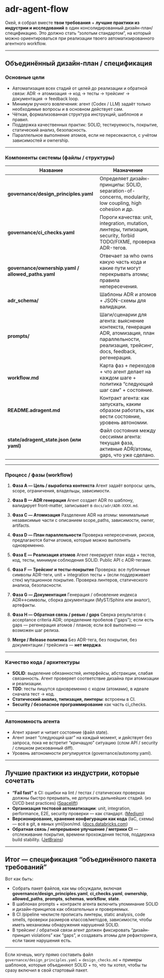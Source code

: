 # adr-agent-flow

Окей, я собрал вместе **твои требования** + **лучшие практики из индустрии и исследований** в один консолидированный дизайн-план/спецификацию. Это должно стать “золотым стандартом”, на который можно ориентироваться при реализации твоего автоматизированного агентного workflow.

---

## Объединённый дизайн-план / спецификация

### Основные цели

* Автоматизация всех стадий от целей до реализации и обратной связи: ADR → атомизация → код → тесты → трейсинг → документация → feedback loop.
* Минимум ручного вовлечения: агент (Codex / LLM) задаёт только необходимые вопросы и в основном действует сам.
* Чёткая, формализованная структура инструкций, шаблонов и правил.
* Поддержка качественных практик: SOLID, тестируемость, покрытие, статический анализ, безопасность.
* Параллельное выполнение атомов, если не пересекаются, с учётом зависимостей и ownership.

---

### Компоненты системы (файлы / структуры)

| Название                                            | Назначение                                                                                                                                        |
| --------------------------------------------------- | ------------------------------------------------------------------------------------------------------------------------------------------------- |
| **governance/design\_principles.yaml**              | Определяет дизайн-принципы: SOLID, separation-of-concerns, modularity, low coupling, high cohesion и др.                                          |
| **governance/ci\_checks.yaml**                      | Пороги качества: unit, integration, mutation, линтеры, типизация, security, forbid TODO/FIXME, проверка ADR-тегов.                                |
| **governance/ownership.yaml / allowed\_paths.yaml** | Отвечает за who owns какую часть кода и какие пути могут перекрывать атомы; правила непересечения.                                                |
| **adr\_schema/**                                    | Шаблоны ADR и атомов + JSON-схемы для валидации.                                                                                                  |
| **prompts/**                                        | Шаги/сценарии для агента: выяснение контекста, генерация ADR, атомизация, план параллельности, реализация, трейсинг, docs, feedback, регенерация. |
| **workflow\.md**                                    | Карта фаз + переходов + что агент делает на каждом шаге + политика “следующий шаг сам” + состояние.                                               |
| **README.adragent.md**                              | Контракт агента: как запускать, каким образом работать, как вести состояние, уровень автономии.                                                   |
| **state/adragent\_state.json (или yaml)**           | Файл состояния между сессиями агента: текущая фаза, активные ADR/атомы, gaps, что уже сделано.                                                    |

---

### Процесс / фазы (workflow)

1. **Фаза A — Цель / выработка контекста**
   Агент задаёт вопросы: цель, scope, ограничения, владельцы, зависимости.

2. **Фаза B — ADR генерация**
   Агент создает ADR по шаблону, валидирует front-matter, записывает в `docs/adr/ADR-XXXX.md`.

3. **Фаза C — Атомизация**
   Разделение ADR на атомы: минимальные независимые части с описанием scope\_paths, зависимости, owner, artifacts.

4. **Фаза D — План параллельности**
   Проверка непересечения, рисков, предлагаются батчи атомов, которые можно выполнять одновременно.

5. **Фаза E — Реализация атомов**
   Агент генерирует план кода + тестов, код, тесты, минимум соблюдения SOLID. Public API с ADR-тегами.

6. **Фаза F — Трейсинг и тесты-покрытие**
   Проверка: все публичные символы ADR-теги, unit + integration тесты + (если поддерживает стек) мутaционное покрытие. Проверка линтеров, статического анализа, безопасности.

7. **Фаза G — Документация**
   Генерация / обновление индекса ADR↔символы, сборка документации (MyST/Sphinx или аналог), артефакты.

8. **Фаза H — Обратная связь / ревью / gaps**
   Сверка результатов с acceptance criteria ADR; определение пробелов (“gaps”); если есть gaps — регенерация атомов / планов; если всё выполнено — возможен шаг релиза.

9. **Merge / Release политика**
   Без ADR-тега, без покрытия, без документации / трейсинга — **нет мерджа**.

---

### Качество кода / архитектуры

* **SOLID**: выделение обязанностей, интерфейсы, абстракции, слабая связанность. Агент проверяет соответствие дизайна при атомизации и реализации.
* **TDD**: тесты пишутся одновременно с кодом (атомами), в идеале сначала тест → код.
* **Статический анализ, типизация, линтеры**: встроены в CI.
* **Security / безопасное программирование** как часть ci\_checks.

---

### Автономность агента

* Агент хранит и читает состояние (файл state).
* Агент знает “следующий шаг” на каждый момент, и действует без запроса, пока не встретит “кричащую” ситуацию (слом API / security / слишком рискованный diff).
* Уровень автономности регулируется (governance/autonomy.yaml).

---

## Лучшие практики из индустрии, которые сочетать

* **“Fail fast”** в CI: ошибки на lint / тестах / статических проверках должны быстро прерывать, не допускать дальнейших стадий. (из CI/CD best practices) ([Spacelift][1])
* **Организация тестовой автоматизации**: unit, integration, performance, E2E, security проверки — как стандарт. ([Medium][2])
* **Версионирование, хранение конфигурации как кода** (IaC, схемы) — всё в git, в явных yml/json/md. ([docs.databricks.com][3])
* **Обратная связь / непрерывное улучшение / метрики CI** — отслеживание покрытия, времени прохождения тестов, поддержка build stability. ([JetBrains][4])

---

## Итог — спецификация “объединённого пакета требований”

Вот как быть:

* Собрать пакет файлов, как мы обсуждали, включая **governance/design\_principles.yaml**, **ci\_checks.yaml**, **ownership**, **allowed\_paths**, **prompts**, **schemas**, **workflow**, **state**.
* В шаблонах prompts + контракте агента включить упоминание SOLID и дизайн-принципов как обязательных и проверяемых.
* В CI /pipeline чеклисте прописать линтеры, static analysis, code smells, проверки размеров классов/методов, зависимости, чтобы иметь механизмы обнаружения нарушений SOLID.
* В трейсинг / обратной связи агент должен фиксировать “дизайн-принцип violations” как “gaps”, и создавать атомы для рефакторинга, если такие нарушения есть.

---

Если хочешь, могу прямо составить файл `governance/design_principles.yaml` + `design_checks.md` + примеры шаблонов, которые объединяют SOLID + то, что ты хотел, чтобы ты сразу включил в свой стартовый пакет.

[1]: https://spacelift.io/blog/ci-cd-best-practices?utm_source=chatgpt.com "CI/CD Best Practices - Top 11 Tips for Successful Pipelines"
[2]: https://medium.com/%40robert_mcbryde/building-a-best-practice-test-automation-pipeline-with-ci-cd-an-introduction-5a4939bd2c93?utm_source=chatgpt.com "Building a Best Practice Test Automation Pipeline with CI/CD"
[3]: https://docs.databricks.com/aws/en/dev-tools/ci-cd/best-practices?utm_source=chatgpt.com "Best practices and recommended CI/CD workflows on ..."
[4]: https://www.jetbrains.com/teamcity/ci-cd-guide/ci-cd-best-practices/?utm_source=chatgpt.com "Best Practices for Successful CI/CD | TeamCity CI/CD Guide"

